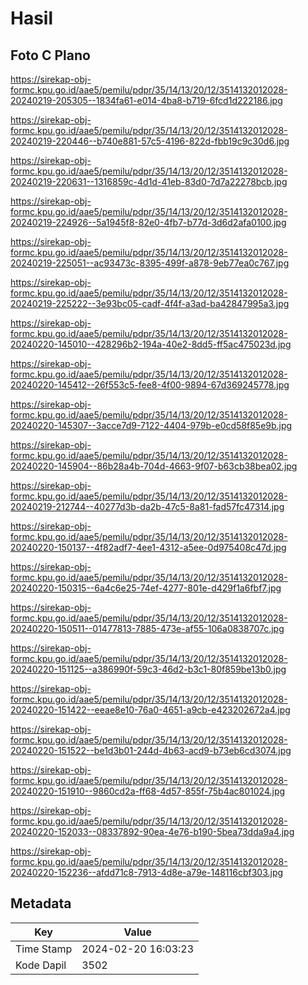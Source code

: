 # Hasil

## Foto C Plano

https://sirekap-obj-formc.kpu.go.id/aae5/pemilu/pdpr/35/14/13/20/12/3514132012028-20240219-205305--1834fa61-e014-4ba8-b719-6fcd1d222186.jpg

https://sirekap-obj-formc.kpu.go.id/aae5/pemilu/pdpr/35/14/13/20/12/3514132012028-20240219-220446--b740e881-57c5-4196-822d-fbb19c9c30d6.jpg

https://sirekap-obj-formc.kpu.go.id/aae5/pemilu/pdpr/35/14/13/20/12/3514132012028-20240219-220631--1316859c-4d1d-41eb-83d0-7d7a22278bcb.jpg

https://sirekap-obj-formc.kpu.go.id/aae5/pemilu/pdpr/35/14/13/20/12/3514132012028-20240219-224926--5a1945f8-82e0-4fb7-b77d-3d6d2afa0100.jpg

https://sirekap-obj-formc.kpu.go.id/aae5/pemilu/pdpr/35/14/13/20/12/3514132012028-20240219-225051--ac93473c-8395-499f-a878-9eb77ea0c767.jpg

https://sirekap-obj-formc.kpu.go.id/aae5/pemilu/pdpr/35/14/13/20/12/3514132012028-20240219-225222--3e93bc05-cadf-4f4f-a3ad-ba42847995a3.jpg

https://sirekap-obj-formc.kpu.go.id/aae5/pemilu/pdpr/35/14/13/20/12/3514132012028-20240220-145010--428296b2-194a-40e2-8dd5-ff5ac475023d.jpg

https://sirekap-obj-formc.kpu.go.id/aae5/pemilu/pdpr/35/14/13/20/12/3514132012028-20240220-145412--26f553c5-fee8-4f00-9894-67d369245778.jpg

https://sirekap-obj-formc.kpu.go.id/aae5/pemilu/pdpr/35/14/13/20/12/3514132012028-20240220-145307--3acce7d9-7122-4404-979b-e0cd58f85e9b.jpg

https://sirekap-obj-formc.kpu.go.id/aae5/pemilu/pdpr/35/14/13/20/12/3514132012028-20240220-145904--86b28a4b-704d-4663-9f07-b63cb38bea02.jpg

https://sirekap-obj-formc.kpu.go.id/aae5/pemilu/pdpr/35/14/13/20/12/3514132012028-20240219-212744--40277d3b-da2b-47c5-8a81-fad57fc47314.jpg

https://sirekap-obj-formc.kpu.go.id/aae5/pemilu/pdpr/35/14/13/20/12/3514132012028-20240220-150137--4f82adf7-4ee1-4312-a5ee-0d975408c47d.jpg

https://sirekap-obj-formc.kpu.go.id/aae5/pemilu/pdpr/35/14/13/20/12/3514132012028-20240220-150315--6a4c6e25-74ef-4277-801e-d429f1a6fbf7.jpg

https://sirekap-obj-formc.kpu.go.id/aae5/pemilu/pdpr/35/14/13/20/12/3514132012028-20240220-150511--01477813-7885-473e-af55-106a0838707c.jpg

https://sirekap-obj-formc.kpu.go.id/aae5/pemilu/pdpr/35/14/13/20/12/3514132012028-20240220-151125--a386990f-59c3-46d2-b3c1-80f859be13b0.jpg

https://sirekap-obj-formc.kpu.go.id/aae5/pemilu/pdpr/35/14/13/20/12/3514132012028-20240220-151422--eeae8e10-76a0-4651-a9cb-e423202672a4.jpg

https://sirekap-obj-formc.kpu.go.id/aae5/pemilu/pdpr/35/14/13/20/12/3514132012028-20240220-151522--be1d3b01-244d-4b63-acd9-b73eb6cd3074.jpg

https://sirekap-obj-formc.kpu.go.id/aae5/pemilu/pdpr/35/14/13/20/12/3514132012028-20240220-151910--9860cd2a-ff68-4d57-855f-75b4ac801024.jpg

https://sirekap-obj-formc.kpu.go.id/aae5/pemilu/pdpr/35/14/13/20/12/3514132012028-20240220-152033--08337892-90ea-4e76-b190-5bea73dda9a4.jpg

https://sirekap-obj-formc.kpu.go.id/aae5/pemilu/pdpr/35/14/13/20/12/3514132012028-20240220-152236--afdd71c8-7913-4d8e-a79e-148116cbf303.jpg


## Metadata

| Key        | Value               |
| ---------- | ------------------- |
| Time Stamp | 2024-02-20 16:03:23 |
| Kode Dapil | 3502                |



